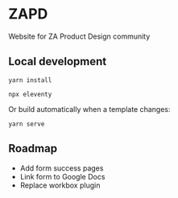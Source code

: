 # ZAPD
Website for ZA Product Design community

## Local development

```
yarn install
```

```
npx eleventy
```

Or build automatically when a template changes:
```
yarn serve
```

## Roadmap
  
- Add form success pages
- Link form to Google Docs
- Replace workbox plugin

